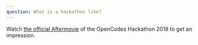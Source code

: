 ```yaml
---
question: What is a hackathon like?
---
```

Watch [the official Aftermovie](https://www.youtube.com/watch?v=-a3AVD9Izk0) of the OpenCodes Hackathon 2018 to get an impression.